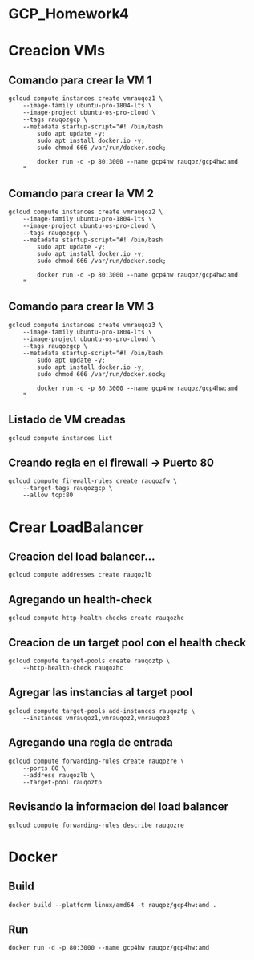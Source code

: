 # GCP_Homework4
# Creacion VMs
## Comando para crear la VM 1
    gcloud compute instances create vmrauqoz1 \
        --image-family ubuntu-pro-1804-lts \
        --image-project ubuntu-os-pro-cloud \
        --tags rauqozgcp \
        --metadata startup-script="#! /bin/bash
            sudo apt update -y; 
            sudo apt install docker.io -y; 
            sudo chmod 666 /var/run/docker.sock;

            docker run -d -p 80:3000 --name gcp4hw rauqoz/gcp4hw:amd
        "
## Comando para crear la VM 2
    gcloud compute instances create vmrauqoz2 \
        --image-family ubuntu-pro-1804-lts \
        --image-project ubuntu-os-pro-cloud \
        --tags rauqozgcp \
        --metadata startup-script="#! /bin/bash
            sudo apt update -y; 
            sudo apt install docker.io -y; 
            sudo chmod 666 /var/run/docker.sock;

            docker run -d -p 80:3000 --name gcp4hw rauqoz/gcp4hw:amd
        "
## Comando para crear la VM 3
    gcloud compute instances create vmrauqoz3 \
        --image-family ubuntu-pro-1804-lts \
        --image-project ubuntu-os-pro-cloud \
        --tags rauqozgcp \
        --metadata startup-script="#! /bin/bash
            sudo apt update -y; 
            sudo apt install docker.io -y; 
            sudo chmod 666 /var/run/docker.sock;

            docker run -d -p 80:3000 --name gcp4hw rauqoz/gcp4hw:amd
        "
## Listado de VM creadas
    gcloud compute instances list
## Creando regla en el firewall -> Puerto 80
    gcloud compute firewall-rules create rauqozfw \
        --target-tags rauqozgcp \
        --allow tcp:80
# Crear LoadBalancer
## Creacion del load balancer...
    gcloud compute addresses create rauqozlb
## Agregando un health-check
    gcloud compute http-health-checks create rauqozhc
## Creacion de un target pool con el health check
    gcloud compute target-pools create rauqoztp \
        --http-health-check rauqozhc
## Agregar las instancias al target pool
    gcloud compute target-pools add-instances rauqoztp \
        --instances vmrauqoz1,vmrauqoz2,vmrauqoz3
## Agregando una regla de entrada
    gcloud compute forwarding-rules create rauqozre \
        --ports 80 \
        --address rauqozlb \
        --target-pool rauqoztp
## Revisando la informacion del load balancer
    gcloud compute forwarding-rules describe rauqozre
# Docker
## Build
    docker build --platform linux/amd64 -t rauqoz/gcp4hw:amd .
## Run
    docker run -d -p 80:3000 --name gcp4hw rauqoz/gcp4hw:amd 
